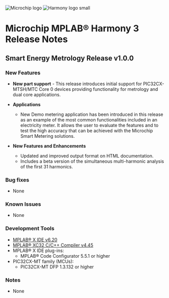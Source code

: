 ﻿![Microchip logo](https://raw.githubusercontent.com/wiki/Microchip-MPLAB-Harmony/Microchip-MPLAB-Harmony.github.io/images/microchip_logo.png)
![Harmony logo small](https://raw.githubusercontent.com/wiki/Microchip-MPLAB-Harmony/Microchip-MPLAB-Harmony.github.io/images/microchip_mplab_harmony_logo_small.png)

# Microchip MPLAB® Harmony 3 Release Notes

## Smart Energy Metrology Release v1.0.0

### New Features

- **New part support** - This release introduces initial support for PIC32CX-MTSH/MTC Core 0 devices providing functionality for metrology and dual core applications.

- **Applications**

  - New Demo metering application has been introduced in this release as an example of the most common functionalities included in an electricity meter. It allows the user to evaluate the features and to test the high accuracy that can be achieved with the Microchip Smart Metering solutions.

- **New Features and Enhancements**
  - Updated and improved output format on HTML documentation.
  - Includes a beta version of the simultaneous multi-harmonic analysis of the first 31 harmonics.

### Bug fixes

- None

### Known Issues

- None

### Development Tools

- [MPLAB® X IDE v6.20](https://www.microchip.com/mplab/mplab-x-ide)
- [MPLAB® XC32 C/C++ Compiler v4.45](https://www.microchip.com/mplab/compilers)
- MPLAB® X IDE plug-ins:
  - MPLAB® Code Configurator 5.5.1 or higher
- PIC32CX-MT family (MCUs):
  - PIC32CX-MT DFP 1.3.132 or higher

### Notes

- None
